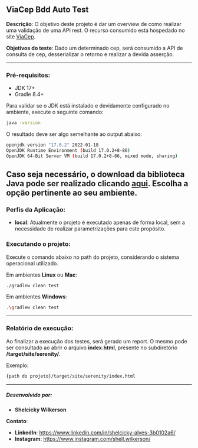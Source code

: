 ## ViaCep Bdd Auto Test
**Descrição**: 
O objetivo deste projeto é dar um overview de como realizar uma validação de uma API rest. 
O recurso consumido está hospedado no site [ViaCep](https://viacep.com.br/).  

**Objetivos do teste**: 
Dado um determinado cep, será consumido a API de consulta de cep, desserializar o retorno e realizar a devida asserção.

---
### Pré-requisitos:
- JDK 17+
- Gradle 8.4+

Para validar se o JDK está instalado e devidamente configurado no ambiente, execute o seguinte comando:
```sh
java -version
```

O resultado deve ser algo semelhante ao output abaixo:
```sh
openjdk version "17.0.2" 2022-01-18
OpenJDK Runtime Environment (build 17.0.2+8-86)
OpenJDK 64-Bit Server VM (build 17.0.2+8-86, mixed mode, sharing)
```

Caso seja necessário, o download da biblioteca Java pode ser realizado clicando [aqui](https://www.oracle.com/br/java/technologies/downloads/).
Escolha a opção pertinente ao seu ambiente.
---
### Perfis da Aplicação:
- **local**: Atualmente o projeto é executado apenas de forma local, sem a necessidade de realizar parametrizações para este propósito.

### Executando o projeto:
Execute o comando abaixo no path do projeto, considerando o sistema operacional utilizado.

Em ambientes **Linux** ou **Mac**: 
```sh
./gradlew clean test
```

Em ambientes **Windows**:
```sh
.\gradlew clean test
```

---
### Relatório de execução:
Ao finalizar a execução dos testes, será gerado um report. 
O mesmo pode ser consultado ao abrir o arquivo **index.html**, presente no subdiretório **/target/site/serenity/**.

Exemplo:
```sh
{path do projeto}/target/site/serenity/index.html
```

---
##### Desenvolvido por:
- **Shelcicky Wilkerson**

**Contato**:

- **LinkedIn**: https://www.linkedin.com/in/shelcicky-alves-3b0102a6/
- **Instagram**: https://www.instagram.com/shell.wilkerson/